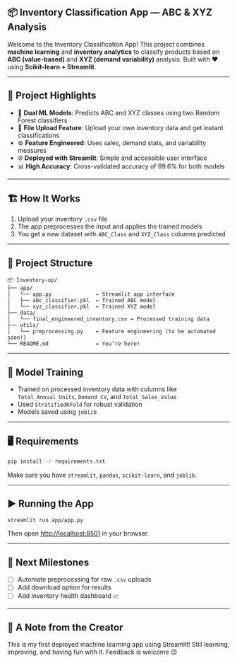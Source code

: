 ## 📦 Inventory Classification App — ABC & XYZ Analysis

Welcome to the Inventory Classification App! This project combines **machine learning** and **inventory analytics** to classify products based on **ABC (value-based)** and **XYZ (demand variability)** analysis. Built with ❤️ using **Scikit-learn + Streamlit**.

---

## 🚀 Project Highlights

* 🧠 **Dual ML Models**: Predicts ABC and XYZ classes using two Random Forest classifiers
* 📂 **File Upload Feature**: Upload your own inventory data and get instant classifications
* ⚙️ **Feature Engineered**: Uses sales, demand stats, and variability measures
* 🌐 **Deployed with Streamlit**: Simple and accessible user interface
* 📊 **High Accuracy**: Cross-validated accuracy of 99.6% for both models

---

## 🏗️ How It Works

1. Upload your inventory `.csv` file
2. The app preprocesses the input and applies the trained models
3. You get a new dataset with `ABC_Class` and `XYZ_Class` columns predicted

---

## 📁 Project Structure

```
📦 Inventory-op/
├── app/
│   └── app.py              ← Streamlit app interface
|   ├── abc_classifier.pkl  ← Trained ABC model
│   └── xyz_classifier.pkl  ← Trained XYZ model
├── data/
│   └── final_engineered_inventory.csv ← Processed training data
├── utils/
│   └── preprocessing.py    ← Feature engineering (to be automated soon!)
└── README.md               ← You’re here!
```

---

## 🧪 Model Training

* Trained on processed inventory data with columns like `Total_Annual_Units`, `Demand_CV`, and `Total_Sales_Value`
* Used `StratifiedKFold` for robust validation
* Models saved using `joblib`

---

## 🖥️ Requirements

```bash
pip install -r requirements.txt
```

Make sure you have `streamlit`, `pandas`, `scikit-learn`, and `joblib`.

---

## ▶️ Running the App

```bash
streamlit run app/app.py
```

Then open [http://localhost:8501](http://localhost:8501) in your browser.

---

## 🎯 Next Milestones

* [ ] Automate preprocessing for raw `.csv` uploads
* [ ] Add download option for results
* [ ] Add inventory health dashboard 📈

---

## 👋 A Note from the Creator

This is my first deployed machine learning app using Streamlit! Still learning, improving, and having fun with it. Feedback is welcome 😊

